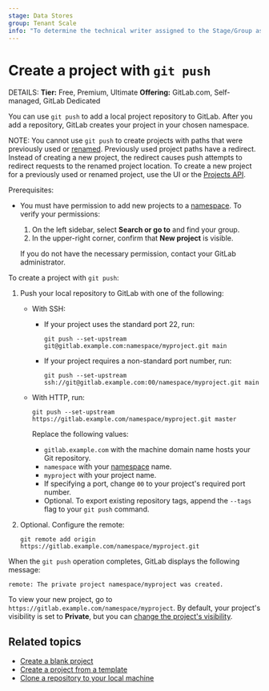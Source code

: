 ```yaml
---
stage: Data Stores
group: Tenant Scale
info: "To determine the technical writer assigned to the Stage/Group associated with this page, see https://handbook.gitlab.com/handbook/product/ux/technical-writing/#assignments"
---
```


# Create a project with `git push`

DETAILS:
**Tier:** Free, Premium, Ultimate
**Offering:** GitLab.com, Self-managed, GitLab Dedicated

You can use `git push` to add a local project repository to GitLab. After you add a repository,
GitLab creates your project in your chosen namespace.

NOTE:
You cannot use `git push` to create projects with paths that were previously used or
[renamed](../../user/project/working_with_projects.md#rename-a-repository).
Previously used project paths have a redirect. Instead of creating a new project,
the redirect causes push attempts to redirect requests to the renamed project location.
To create a new project for a previously used or renamed project, use the UI
or the [Projects API](../../api/projects.md#create-a-project).

Prerequisites:

<!--- To push with SSH, you must have [an SSH key](../ssh.md) that is
  [added to your GitLab account](../ssh.md#add-an-ssh-key-to-your-gitlab-account).
-->
- You must have permission to add new projects to a [namespace](../../user/namespace/index.md).
  To verify your permissions:

  1. On the left sidebar, select **Search or go to** and find your group.
  1. In the upper-right corner, confirm that **New project** is visible.

  If you do not have the necessary permission, contact your GitLab administrator.

To create a project with `git push`:

1. Push your local repository to GitLab with one of the following:

   - With SSH:

      - If your project uses the standard port 22, run:

        ```shell
        git push --set-upstream git@gitlab.example.com:namespace/myproject.git main
        ```

      - If your project requires a non-standard port number, run:

        ```shell
        git push --set-upstream ssh://git@gitlab.example.com:00/namespace/myproject.git main
        ```

   - With HTTP, run:

      ```shell
      git push --set-upstream https://gitlab.example.com/namespace/myproject.git master
      ```

      Replace the following values:

      - `gitlab.example.com` with the machine domain name hosts your Git repository.
      - `namespace` with your [namespace](../../user/namespace/index.md) name.
      - `myproject` with your project name.
      - If specifying a port, change `00` to your project's required port number.
      - Optional. To export existing repository tags, append the `--tags` flag to
        your `git push` command.

1. Optional. Configure the remote:

   ```shell
   git remote add origin https://gitlab.example.com/namespace/myproject.git
   ```

When the `git push` operation completes, GitLab displays the following message:

```shell
remote: The private project namespace/myproject was created.
```

To view your new project, go to `https://gitlab.example.com/namespace/myproject`.
By default, your project's visibility is set to **Private**,
but you can [change the project's visibility](../../user/public_access.md#change-project-visibility).

## Related topics

- [Create a blank project](../../user/project/index.md)
- [Create a project from a template](../../user/project/index.md#create-a-project-from-a-built-in-template)
- [Clone a repository to your local machine](clone.md)
